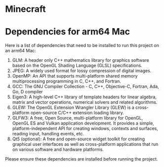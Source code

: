 # Minecraft
# Dependencies for arm64 Mac

Here is a list of dependencies that need to be installed to run this project on an arm64 Mac:

1. GLM: A header only C++ mathematics library for graphics software based on the OpenGL Shading Language (GLSL) specifications.
2. JPEG: A widely used format for lossy compression of digital images.
3. OpenMP: An API that supports multi-platform shared memory multiprocessing programming in C, C++, and Fortran.
4. GCC: The GNU Compiler Collection - C, C++, Objective-C, Fortran, Ada, Go, D compiler
5. Eigen3: A high-level C++ library of template headers for linear algebra, matrix and vector operations, numerical solvers and related algorithms.
6. GLEW: The OpenGL Extension Wrangler Library (GLEW) is a cross-platform open-source C/C++ extension loading library.
7. GLFW3: A free, Open Source, multi-platform library for OpenGL, OpenGL ES and Vulkan application development. It provides a simple, platform-independent API for creating windows, contexts and surfaces, reading input, handling events, etc.
8. Qt5 (optional): A free and open-source widget toolkit for creating graphical user interfaces as well as cross-platform applications that run on various software and hardware platforms.

Please ensure these dependencies are installed before running the project.
